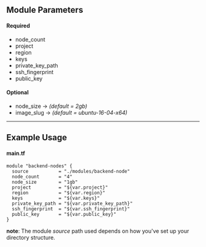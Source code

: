 ## Module Parameters

#### Required
* node_count
* project
* region
* keys
* private_key_path
* ssh_fingerprint
* public_key

#### Optional
* node_size -> *(default = 2gb)*
* image_slug -> *(default = ubuntu-16-04-x64)*

---

## Example Usage

#### main.tf

    module "backend-nodes" {
      source           = "./modules/backend-node"
      node_count       = "4"
      node_size        = "1gb"
      project          = "${var.project}"
      region           = "${var.region}"
      keys             = "${var.keys}"
      private_key_path = "${var.private_key_path}"
      ssh_fingerprint  = "${var.ssh_fingerprint}"
      public_key       = "${var.public_key}"
    }

**note**: The module *source* path used depends on how you've set up your directory structure. 
